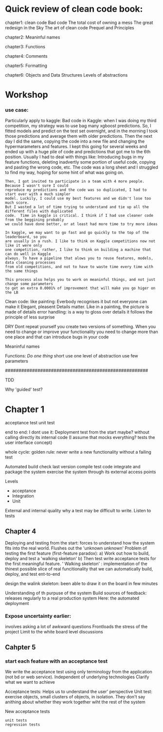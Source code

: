 # Quick review of clean code book:

chapter1: clean code
    Bad code
    The total cost of owning a mess
    The great redesign in the Sky
    The art of clean code
    Prequel and Principles

chapter2: Meaninful names

chapter3: Functions

chapter4: Comments

chapter5: Formatting

chapter6: Objects and Data Structures
        Levels of abstractions


# Workshop ##

### use case:
Particularly apply to kaggle:
Bad code in Kaggle:
    when I was doing my third competition, my strategy was to use bag many xgboost predictions.
    So, I fitted models and predict on the test set overnight, and in the morning I took
    those predictions and average them with older predictions.
    Then the next day I did the same, copying the code into a new file and changing the hypermarameters
    and features.  I kept this going for several weeks and
    ended up with a huge pile of code and predictions that got me to the 6th position.
    Usually I had to deal with things like: Introducing bugs in my feature functions, deleting
    inadvertly some portion of useful code, copying and pasting the wrong code, etc.
    The code was a long sheet and I struggled to find my way, hoping for some hint of what was
    going on.

    Then, I got invited to participate in a team with 4 more people. Because I wasn't sure I could
    reproduce my predictions and the code was so duplicated, I had to start over with a much simpler
    model. Luckily, I could use my best features and we didn't lose too much score.
    But I wasted a lot of time trying to understand and tie up all the different files with duplicated
    code.  Time in kaggle is critical. I think if I had use cleaner code from the beggining probably
    we could have done better, or at least had more time to try more ideas

    In kaggle, we may want to go fast and go quickly to the top of the leaderboard, so you
    are usually in a rush. I like to think on Kaggle competitions now not like it were only
    one competition, rather, I like to think on building a machine that can do well in Kaggle
    always. To have a pipeline that alows you to reuse features, models, data cleaning processes
    from old competitions, and not to have to waste time every time with the same things

    This process also helps you to work on meaninful things, and not just change some parameters
    to get an extra 0.0001% of improvement that will make you go higer on the LB

Clean code:
    like painting: Everbody recognises it but not everyone can make it
    Elegant, pleasent
    Details matter. Like in a painting, the picture is made of details
        error handling: is a way to gloss over details
    it follows the principle of less surprise

DRY
Dont repeat yourself
    you create two versions of something. When you need to change or improve your functionality
    you need to change more than one place and that can introduce bugs in your code


Meaninful names

Functions:
    *Do one thing*
    short
    use one level of abstraction
    use few parameters


#####################################################

TDD

Why 'guided' test?

# Chapter 1
acceptance test
unit test

end to end: I dont use it: Deployment test from the start maybe?
  without calling directly its internal code
   (I assume that mocks everything? tests the user interface concept)


whole cycle: 
golden rule: never write a new functionality without a failing test

Automated build
  check last version
  compile test code
  integrate and package the system
  exercise the system through its external access points

Levels
  - acceptance
  - Integration
  - Unit


External and internal quality
 why a test may be difficult to write. 
  Listen to tests


## Chapter 4
Deploying and testing from the start: forces to understand how the system fits into the real world. Flushes out the 'unknown unknown'
  Problem of testing the first feature (first-feature paradox):
    a) Work out how to build, deploy and test a 'walking skeleton'
    b) Then test write acceptance tests for the first meaningful feature. 
' Walking skeleton' : implementation of the thinest possible slice of real funcitionality that we can automatically build, deploy, and test ent-to-end

design the walink skeleton: been able to draw it on the board in few minutes

Understanding of th purpuse of the system
Build sources of feedback: releases regularly  to a real production system
   Here: the automated deployment

### Expose uncertainty earlier:
  involves asking a lot of awkward questions
  Frontloads the stress of the project
 Limit to the white board level discussions

## Cahpter 5

### start each feature with an acceptance test

We write the acceptance test using only terminology from the application (not bd or web service). Independent of underlying technologies
Clarify what we want to achieve

Acceptance tests: Helps us to understand the user' perspective
Unit test: exercise objects, small clusters of objects, in isolation. They don't say anithing about whether they work together wiht the rest of the system

New acceptance tests





    unit tests
    regression tests
